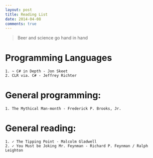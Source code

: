 ```yaml
---
layout: post
title: Reading List
date: 2014-04-08
comments: true
---
```


> Beer and science go hand in hand
# Programming Languages
    1. ~ C# in Depth - Jon Skeet
	2. CLR via. C# - Jeffrey Richter

# General programming:
	1. The Mythical Man-month - Frederick P. Brooks, Jr.

# General reading:
	1. ✓ The Tipping Point - Malcolm Gladwell
	2. ✓ You Must be Joking Mr. Feynman - Richard P. Feynman / Ralph Leighton